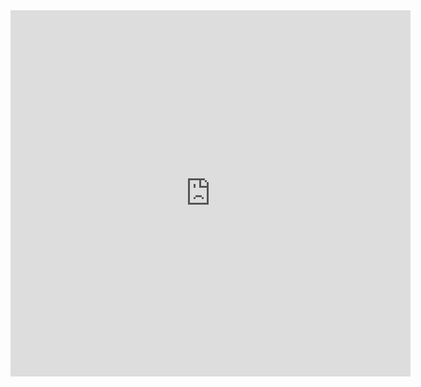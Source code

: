 <iframe src="https://docs.google.com/forms/d/e/1FAIpQLScFEY1CAeua5DQHDb7VputSAJuOK9xG9TZt1BcB25vnY3gvcw/viewform?embedded=true" width="640" height="586" frameborder="0" marginheight="0" marginwidth="0">Loading…</iframe>